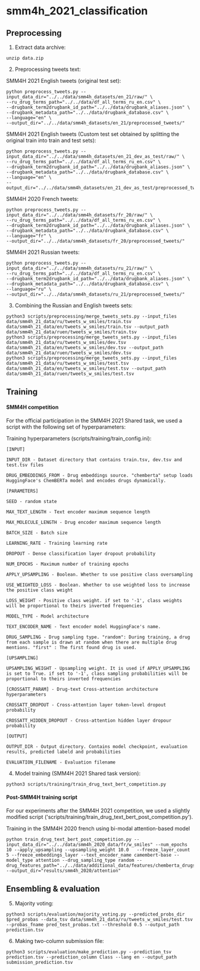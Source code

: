 # smm4h_2021_classification




## Preprocessing

1. Extract data archive:
```
unzip data.zip
```

2. Preprocessing tweets text:

SMM4H 2021 English tweets (original test set):
```
python preprocess_tweets.py --input_data_dir="../../data/smm4h_datasets/en_21/raw/" \
--ru_drug_terms_path="../../data/df_all_terms_ru_en.csv" \
--drugbank_term2drugbank_id_path="../../data/drugbank_aliases.json" \
--drugbank_metadata_path="../../data/drugbank_database.csv" \
--language="en" \
--output_dir="../../data/smm4h_datasets/en_21/preprocessed_tweets/"
```

SMM4H 2021 English tweets (Custom test set obtained by splitting the original train into train and test sets):
```
python preprocess_tweets.py --input_data_dir="../../data/smm4h_datasets/en_21_dev_as_test/raw/" \
--ru_drug_terms_path="../../data/df_all_terms_ru_en.csv" \
--drugbank_term2drugbank_id_path="../../data/drugbank_aliases.json" \
--drugbank_metadata_path="../../data/drugbank_database.csv" \
--language="en" \
--output_dir="../../data/smm4h_datasets/en_21_dev_as_test/preprocessed_tweets/"
```

SMM4H 2020 French tweets:
```
python preprocess_tweets.py --input_data_dir="../../data/smm4h_datasets/fr_20/raw/" \
--ru_drug_terms_path="../../data/df_all_terms_ru_en.csv" \
--drugbank_term2drugbank_id_path="../../data/drugbank_aliases.json" \
--drugbank_metadata_path="../../data/drugbank_database.csv" \
--language="fr" \
--output_dir="../../data/smm4h_datasets/fr_20/preprocessed_tweets/"
```

SMM4H 2021 Russian tweets:
```
python preprocess_tweets.py --input_data_dir="../../data/smm4h_datasets/ru_21/raw/" \
--ru_drug_terms_path="../../data/df_all_terms_ru_en.csv" \
--drugbank_term2drugbank_id_path="../../data/drugbank_aliases.json" \
--drugbank_metadata_path="../../data/drugbank_database.csv" \
--language="ru" \
--output_dir="../../data/smm4h_datasets/ru_21/preprocessed_tweets/"
```


3. Combining the Russian and English tweets sets:
```
python3 scripts/preprocessing/merge_tweets_sets.py --input_files data/smm4h_21_data/ru/tweets_w_smiles/train.tsv data/smm4h_21_data/en/tweets_w_smiles/train.tsv --output_path data/smm4h_21_data/ruen/tweets_w_smiles/train.tsv
python3 scripts/preprocessing/merge_tweets_sets.py --input_files data/smm4h_21_data/ru/tweets_w_smiles/dev.tsv data/smm4h_21_data/en/tweets_w_smiles/dev.tsv --output_path data/smm4h_21_data/ruen/tweets_w_smiles/dev.tsv
python3 scripts/preprocessing/merge_tweets_sets.py --input_files data/smm4h_21_data/ru/tweets_w_smiles/test.tsv data/smm4h_21_data/en/tweets_w_smiles/test.tsv --output_path data/smm4h_21_data/ruen/tweets_w_smiles/test.tsv
```


## Training

#### SMM4H competition

For the official participation in the SMM4H 2021 Shared task, we used a script with the following set of hyperparameters:

Training hyperparameters (scripts/training/train_config.ini):

	[INPUT]
  
	INPUT_DIR - Dataset directory that contains train.tsv, dev.tsv and test.tsv files
  
	DRUG_EMBEDDINGS_FROM - Drug embeddings source. "chemberta" setup loads HuggingFace's ChemBERTa model and encodes drugs dynamically.
  
	[PARAMETERS]
  
	SEED - random state
  
	MAX_TEXT_LENGTH - Text encoder maximum sequence length
  
	MAX_MOLECULE_LENGTH - Drug encoder maximum sequence length
  
	BATCH_SIZE - Batch size
  
	LEARNING_RATE - Training learning rate
  
	DROPOUT - Dense classification layer dropout probability
  
	NUM_EPOCHS - Maximum number of training epochs
  
	APPLY_UPSAMPLING - Boolean. Whether to use positive class oversampling
  
	USE_WEIGHTED_LOSS - Boolean. Whether to use weighted loss to increase the positive class weight

	LOSS_WEIGHT - Positive class weight. if set to '-1', class weights will be proportional to theirs inverted frequencies
  
	MODEL_TYPE - Model architecture
  
	TEXT_ENCODER_NAME - Text encoder model HuggingFace's name.
  
	DRUG_SAMPLING - Drug sampling type. "random": During training, a drug from each sample is drawn at random when there are multiple drug mentions. "first" : The first found drug is used.
  
	[UPSAMPLING]
  
	UPSAMPLING_WEIGHT - Upsampling weight. It is used if APPLY_UPSAMPLING is set to True. if set to '-1', class sampling probabilities will be proportional to theirs inverted frequencies
  
	[CROSSATT_PARAM] - Drug-text Cross-attention architecture hyperparameters
  
	CROSSATT_DROPOUT - Cross-attention layer token-level dropout probability
  
	CROSSATT_HIDDEN_DROPOUT - Cross-attention hidden layer dropour probability

	[OUTPUT]
  
	OUTPUT_DIR - Output directory. Contains model checkpoint, evaluation results, predicted labeld and probabilities
  
	EVALUATION_FILENAME - Evaluation filename

4. Model training (SMM4H 2021 Shared task version):

```
python3 scripts/training/train_drug_text_bert_competition.py
```

####  Post-SMM4H training script 

For our experiments after the SMM4H 2021 competition, we used a slightly modified script ('scripts/training/train_drug_text_bert_post_competition.py').


Training in the SMM4H 2020 french using bi-modal attention-based model
```
python train_drug_text_bert_post_competition.py --input_data_dir="../../data/smm4h_2020_data/fr/w_smiles" --num_epochs 10 --apply_upsampling --upsampling_weight 10.0   --freeze_layer_count 5 --freeze_embeddings_layer --text_encoder_name camembert-base --model_type attention --drug_sampling_type random --drug_features_path="../../data/additional_data/features/chemberta_drugs.txt" --output_dir="results/smm4h_2020/attention"
```


## Ensembling & evaluation

5. Majority voting:

```
python3 scripts/evaluation/majority_voting.py --predicted_probs_dir $pred_probas --data_tsv data/smm4h_21_data/ru/tweets_w_smiles/test.tsv --probas_fname pred_test_probas.txt --threshold 0.5 --output_path prediction.tsv
```

6. Making two-column submission file:

```
python3 scripts/evaluation/make_prediction.py --prediction_tsv prediction.tsv --prediction_column Class --lang en --output_path submission_prediction.tsv
```

